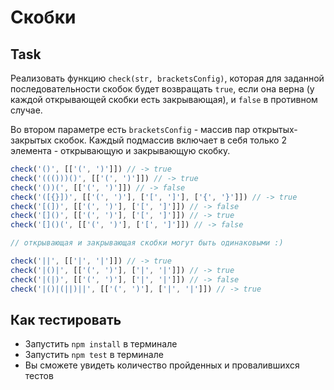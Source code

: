 # Скобки

## Task

Реализовать функцию `check(str, bracketsConfig)`, которая для заданной последовательности скобок будет возвращать `true`, если она верна (у каждой открывающей скобки есть закрывающая), и `false` в противном случае.

Во втором параметре есть `bracketsConfig` - массив пар открытых-закрытых скобок. Каждый подмассив включает в себя только 2 элемента - открывающую и закрывающую скобку.


```js
check('()', [['(', ')']]) // -> true
check('((()))()', [['(', ')']]) // -> true
check('())(', [['(', ')']]) // -> false
check('([{}])', [['(', ')'], ['[', ']'], ['{', '}']]) // -> true
check('[(])', [['(', ')'], ['[', ']']]) // -> false
check('[]()', [['(', ')'], ['[', ']']]) // -> true
check('[]()(', [['(', ')'], ['[', ']']]) // -> false

// открывающая и закрывающая скобки могут быть одинаковыми :)

check('||', [['|', '|']]) // -> true
check('|()|', [['(', ')'], ['|', '|']]) // -> true
check('|(|)', [['(', ')'], ['|', '|']]) // -> false
check('|()|(||)||', [['(', ')'], ['|', '|']]) // -> true
```

## Как тестировать

- Запустить `npm install` в терминале
- Запустить `npm test` в терминале
- Вы сможете увидеть количество пройденных и провалившихся тестов
